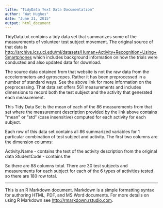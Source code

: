 ```yaml
---
title: "TidyData Text Data Documentation"
author: "Wat Hughes"
date: "June 21, 2015"
output: html_document
---
```



TidyData.txt contains a tidy data set that summarizes some of the measurements of volunteer test subject movement. The original source of that data is http://archive.ics.uci.edu/ml/datasets/Human+Activity+Recognition+Using+Smartphones which includes background information on how the trials were conducted and also updated data for download.

The source data obtained from that website is not the raw data from the accelerometers and gyroscopes. Rather it has been preprocessed in a number of standard ways. See the above link for more information on the preprocessing. That data set offers 561 measurements and includes dimensions to record both the test subject and the activity that generated each measurement.

This Tidy Data Set is the mean of each of the 86 measurements from that set where the measurement description provided by the link above contains "mean" or "std" (case insensitive) computed for each activity for each subject.

Each row of this data set contains all 86 summarized variables for 1 particular combination of test subject and activity. The first two columns are the dimension columns:

Activity.Name - contains the text of the activity description from the original data
StudentCode - contains the 

So there are 88 columns total. There are 30 test subjects and measurements for each subject for each of the 6 types of activities tested so there are 180 row total.

-------

This is an R Markdown document. Markdown is a simple formatting syntax for authoring HTML, PDF, and MS Word documents. For more details on using R Markdown see <http://rmarkdown.rstudio.com>.
